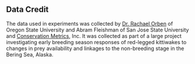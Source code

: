 ## Data Credit
The data  used in experiments was collected by [Dr. Rachael Orben](https://rachaelorben.dunked.com/red-legged-kittiwake-incubation) of Oregon State University and Abram Fleishman of San Jose State University and [Conservation Metrics](http://conservationmetrics.com), Inc.
It was collected as part of a large project investigating early breeding season responses of red-legged kittiwakes to changes in prey availability and linkages to the non-breeding stage in the Bering Sea, Alaska.


